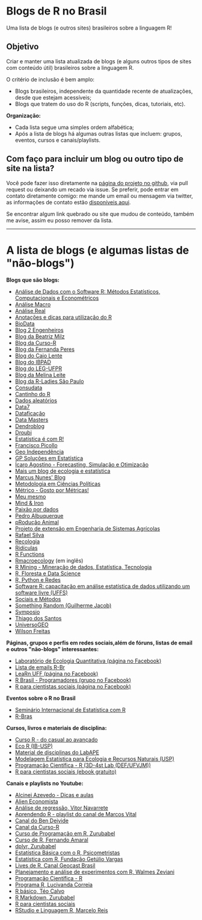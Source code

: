 # Blogs de R no Brasil

Uma lista de blogs (e outros sites) brasileiros sobre a linguagem R!

## Objetivo

Criar e manter uma lista atualizada de blogs (e alguns outros tipos de sites com conteúdo útil) brasileiros sobre a linguagem R.

O critério de inclusão é bem amplo:

- Blogs brasileiros, independente da quantidade recente de atualizações, desde que estejam acessíveis;
- Blogs que tratem do uso do R (scripts, funções, dicas, tutoriais, etc).

**Organização:**

- Cada lista segue uma simples ordem alfabética;
- Após a lista de blogs há algumas outras listas que incluem: grupos, eventos, cursos e canais/playlists.

## Com faço para incluir um blog ou outro tipo de site na lista?

Você pode fazer isso diretamente na [página do projeto no github](https://github.com/marcosvital/blogs-de-R-no-Brasil), via pull request ou deixando um recado via issue. Se preferir, pode entrar em contato diretamente comigo: me mande um email ou mensagem via twitter, as informações de contato estão [disponíveis aqui](https://marcosvital.github.io).

Se encontrar algum link quebrado ou site que mudou de conteúdo, também me avise, assim eu posso remover da lista.

***

# A lista de blogs (e algumas listas de "não-blogs")

**Blogs que são blogs:**

- [Análise de Dados com o Software R: Métodos Estatísticos, Computacionais e Econométricos](http://rstudio-pubs-static.s3.amazonaws.com/57735_08cf895e22484e52b3a9c0533ba55ab9.html)
- [Análise Macro](http://analisemacro.com.br/blog/)
- [Análise Real](https://analisereal.com/)
- [Anotações e dicas para utilização do R](http://aolinto-r.blogspot.com.br/)
- [BioData](https://medium.com/bio-data-blog)
- [Blog 2 Engenheiros](http://2engenheiros.com/category/tutoriais/r/)
- [Blog da Beatriz Milz](https://beamilz.com/)
- [Blog da Curso-R](http://curso-r.com/blog/)
- [Blog da Fernanda Peres](https://fernandafperes.com.br/)
- [Blog do Caio Lente](https://lente.dev/posts/)
- [Blog do IBPAD](http://www.ibpad.com.br/blog/analise-de-dados/)
- [Blog do LEG-UFPR](http://blog.leg.ufpr.br/)
- [Blog da Melina Leite](https://melinaleiteblog.netlify.com/)
- [Blog da R-Ladies São Paulo](https://rladies-sp.org/)
- [Consudata](https://rpg.consudata.com.br/)
- [Cantinho do R](https://cantinhodor.wordpress.com/)
- [Dados aleatórios](http://www.dadosaleatorios.com.br/)
- [Data7](http://www.data7.blog/)
- [Dataficação](https://dataficacao.wordpress.com/category/r/)
- [Data Masters](http://www.datamasters.com.br/blog/)
- [Dendroblog](http://labdendro.com/blog/)
- [Droubi](https://droubi.me/#posts)
- [Estatística é com R!](http://www.estatisticacomr.uff.br/)
- [Francisco Picollo](https://franciscopiccolo.netlify.app/)
- [Geo Independência](https://geoind.wordpress.com/)
- [GP Soluções em Estatística](https://gpestatistica.netlify.app/blog/)
- [Ícaro Agostino - Forecasting, Simulação e Otimização](https://icaroagostino.github.io/)
- [Mais um blog de ecologia e estatística](https://anotherecoblog.wordpress.com/)
- [Marcus Nunes' Blog](https://marcusnunes.me/)
- [Metodologia em Ciências Políticas](http://metodologiapolitica.com/#sthash.rDXB5bZo.dpbs)
- [Métrico - Gosto por Métricas!](http://metrico.statanything.com/)
- [Meu mesmo](https://medium.com/meumesmo)
- [Mind & Iron](http://ctlente.com/pt/)
- [Paixão por dados](http://sillasgonzaga.github.io/)
- [Pedro Albuquerque](http://pedrounb.blogspot.com.br/)
- [pRodução Animal](https://producaoanimalcomr.wordpress.com/)
- [Projeto de extensão em Engenharia de Sistemas Agrícolas](https://sistemasagricolas.wordpress.com/)
- [Rafael Silva](https://r-silva.blog/)
- [Recologia](http://recologia.com.br/)
- [Ridículas](https://ridiculas.wordpress.com/)
- [R Functions](http://rfunctions.blogspot.com.br/)
- [Rmacroecology](https://rmacroecology.netlify.com/) (em inglês)
- [R Mining - Mineração de dados, Estatística, Tecnologia](http://www.rmining.net/index.html)
- [R, Floresta e Data Science](https://italocegatta.github.io/)
- [R, Python e Redes](http://neylsoncrepalde.github.io/)
- [Software R: capacitação em análise estatística de dados utilizando um software livre (UFFS)](https://smolski.github.io/softwarelivrer/)
- [Sociais e Métodos](https://sociaisemetodos.wordpress.com/)
- [Something Random (Guilherme Jacob)](https://guilhermejacob.github.io/)
- [Symposio](https://blog.symposio.com.br/)
- [Thiago dos Santos](https://thiagodossantos.com/#blog)
- [UniversoGEO](http://universogeo.org/)
- [Wilson Freitas](http://wilsonfreitas.github.io/)

**Páginas, grupos e perfis em redes sociais,além de fóruns, listas de email e outros "não-blogs" interessantes:**

- [Laboratório de Ecologia Quantitativa (página no Facebook)](https://www.facebook.com/leq.ufal/)
- [Lista de emails R-Br](https://listas.inf.ufpr.br/cgi-bin/mailman/listinfo/r-br)
- [LeaRn UFF (página no Facebook)](https://www.facebook.com/LeaRn.UFF/)
- [R Brasil - Programadores (grupo no Facebook)](https://www.facebook.com/groups/1410023525939155/)
- [R para cientistas sociais (página no Facebook)](https://www.facebook.com/RparaCS)

**Eventos sobre o R no Brasil**

- [Seminário Internacional de Estatística com R](http://www.ser.uff.br/)
- [R-Bras](http://rbras.org.br/rbras63/)

**Cursos, livros e materiais de disciplina:**

- [Curso R - do casual ao avançado](http://curso-r.github.io/index.html)
- [Eco R (IB-USP)](http://ecologia.ib.usp.br/bie5782/doku.php?id=start)
- [Material de disciplinas do LabAPE](http://www.labape.com.br/labape/styled-20/)
- [Modelagem Estatística para Ecologia e Recursos Naturais (USP)](http://cmq.esalq.usp.br/BIE5781/doku.php) 
- [Programação Científica - R (3D-4st Lab (DEF/UFVJM))](https://www.easy-lms.com/pt/programacao-cientifica-r/course-12031)
- [R para cientistas sociais (ebook gratuito)](http://www.lepem.ufc.br/jaa/RparaCS.php)

**Canais e playlists no Youtube:**

- [Alcinei Azevedo - Dicas e aulas](https://www.youtube.com/channel/UCDGyvLCJnv9RtTY1YMBMVNQ)
- [Alien Economista](https://www.youtube.com/watch?v=Cj3weAzVoJE&list=PLzndrG2kgb_YrNJ0mi9bwHK5-Ggj6RcDz&ab_channel=AlienEconomista)
- [Análise de regressão, Vitor Navarrete](https://www.youtube.com/playlist?list=PLXaDAv_nBDLfm3tKbwt5vXig64Ld6mNEa)
- [Aprendendo R - playlist do canal de Marcos Vital](https://www.youtube.com/playlist?list=PLOKVTjzY3Z9tHhoEJILnC9zLAV-_zfe8k)
- [Canal do Ben Deivide](https://www.youtube.com/channel/UCYkFfeeLIZbueSLe6KrNk2A)
- [Canal da Curso-R](https://www.youtube.com/channel/UCN2DA7zl_GEj1BpPyMqPGaA/featured)
- [Curso de Programação em R, Zurubabel](https://www.youtube.com/playlist?list=PL4OAe-tL47sbzCgtBTthtX50T30CLToEZ)
- [Curso de R, Fernando Amaral](https://www.youtube.com/playlist?list=PLzWDDw1w8cTRWZ5NtxnlICQvh17QqJyH-)
- [dplyr, Zurubabel](https://www.youtube.com/watch?v=Aj82VsVblo0&list=PL4OAe-tL47sbECxQQDTiw2wavdV58U_PA)
- [Estatística Básica com o R, Psicometristas](https://www.youtube.com/playlist?list=PL5sf7vx2dHF7rPQ4eeNRtCcFs6flK4tnW)
- [Estatística com R, Fundação Getúlio Vargas](https://www.youtube.com/playlist?list=PLuQWWXrHQLiejECp_ldRPEjuVnJrG7fVS)
- [Lives de R, Canal Geocast Brasil](https://www.youtube.com/playlist?list=PLnOtuNzPX7Jf9rpfvzIHa6ZlQLnnXKpz2)
- [Planejamento e análise de experimentos com R, Walmes Zeviani](https://www.youtube.com/playlist?list=PLXaDAv_nBDLdjd_k3vgQezne2HRc4flB8)
- [Programação Científica - R](https://www.youtube.com/playlist?list=PLLCIDTaS6A7C4Ig6gf4d66hvyvl5e3zyy)
- [Programa R, Lucivanda Correia](https://www.youtube.com/playlist?list=PLCZ2LONOzA538IXkLM6Pxr2EPxvlR1UxJ)
- [R básico, Téo Calvo](https://www.youtube.com/watch?v=V0YaTz9wxzw&list=PLXaDAv_nBDLcicH6CVz9lRcVfJU95AGaQ)
- [R Markdown, Zurubabel](https://www.youtube.com/watch?v=mhevC54PWAs&list=PL4OAe-tL47sZJVgc80pJazcy4iI59k5yy)
- [R para cientistas sociais](https://www.youtube.com/channel/UC-hKKlVYMyiYT87AJ4XiD3g)
- [RStudio e Linguagem R, Marcelo Reis](https://www.youtube.com/playlist?list=PLXaDAv_nBDLcPzh7agtTJld-yM1q9yRUS)
